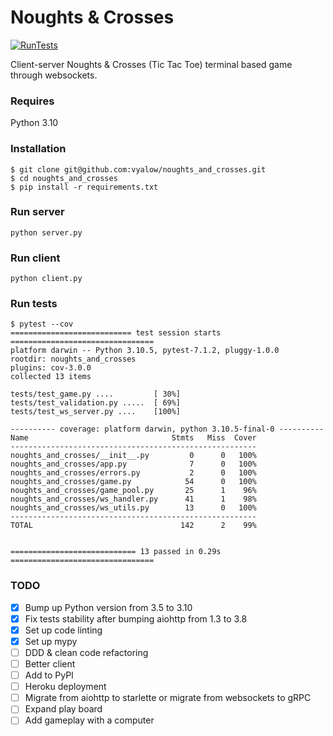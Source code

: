 # Noughts & Crosses

[![RunTests](https://github.com/vyalovvldmr/noughts_and_crosses/actions/workflows/run_tests.yml/badge.svg)](https://github.com/vyalovvldmr/noughts_and_crosses/actions/workflows/run_tests.yml)

Client-server Noughts & Crosses (Tic Tac Toe) terminal based game through websockets.

### Requires

Python 3.10

### Installation

```
$ git clone git@github.com:vyalow/noughts_and_crosses.git
$ cd noughts_and_crosses
$ pip install -r requirements.txt
```

### Run server

`python server.py`

### Run client

`python client.py`

### Run tests

```
$ pytest --cov
=========================== test session starts ================================
platform darwin -- Python 3.10.5, pytest-7.1.2, pluggy-1.0.0
rootdir: noughts_and_crosses
plugins: cov-3.0.0
collected 13 items                    

tests/test_game.py ....         [ 30%]
tests/test_validation.py .....  [ 69%]
tests/test_ws_server.py ....    [100%]

---------- coverage: platform darwin, python 3.10.5-final-0 ----------
Name                                Stmts   Miss  Cover
-------------------------------------------------------
noughts_and_crosses/__init__.py         0      0   100%
noughts_and_crosses/app.py              7      0   100%
noughts_and_crosses/errors.py           2      0   100%
noughts_and_crosses/game.py            54      0   100%
noughts_and_crosses/game_pool.py       25      1    96%
noughts_and_crosses/ws_handler.py      41      1    98%
noughts_and_crosses/ws_utils.py        13      0   100%
-------------------------------------------------------
TOTAL                                 142      2    99%


============================ 13 passed in 0.29s ================================
```

### TODO

- [x] Bump up Python version from 3.5 to 3.10
- [x] Fix tests stability after bumping aiohttp from 1.3 to 3.8
- [x] Set up code linting
- [x] Set up mypy
- [ ] DDD & clean code refactoring
- [ ] Better client
- [ ] Add to PyPI
- [ ] Heroku deployment
- [ ] Migrate from aiohttp to starlette or migrate from websockets to gRPC
- [ ] Expand play board
- [ ] Add gameplay with a computer

